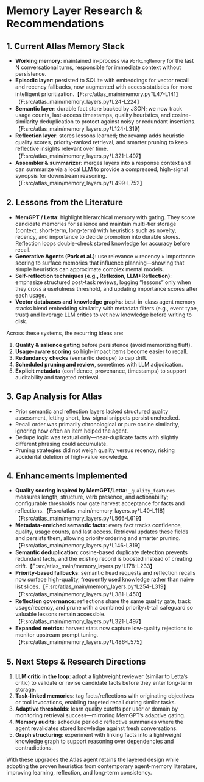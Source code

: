 # Memory Layer Research & Recommendations

## 1. Current Atlas Memory Stack
- **Working memory**: maintained in-process via `WorkingMemory` for the last N conversational turns, responsible for immediate context without persistence.
- **Episodic layer**: persisted to SQLite with embeddings for vector recall and recency fallbacks, now augmented with access statistics for more intelligent prioritization.【F:src/atlas_main/memory.py†L47-L141】【F:src/atlas_main/memory_layers.py†L24-L224】
- **Semantic layer**: durable fact store backed by JSON; we now track usage counts, last-access timestamps, quality heuristics, and cosine-similarity deduplication to protect against noisy or redundant insertions.【F:src/atlas_main/memory_layers.py†L124-L319】
- **Reflection layer**: stores lessons learned; the revamp adds heuristic quality scores, priority-ranked retrieval, and smarter pruning to keep reflective insights relevant over time.【F:src/atlas_main/memory_layers.py†L321-L497】
- **Assembler & summarizer**: merges layers into a response context and can summarize via a local LLM to provide a compressed, high-signal synopsis for downstream reasoning.【F:src/atlas_main/memory_layers.py†L499-L752】

## 2. Lessons from the Literature
- **MemGPT / Letta**: highlight hierarchical memory with gating. They score candidate memories for salience and maintain multi-tier storage (context, short-term, long-term) with heuristics such as novelty, recency, and importance to decide promotion into durable stores. Reflection loops double-check stored knowledge for accuracy before recall.
- **Generative Agents (Park et al.)**: use relevance × recency × importance scoring to surface memories that influence planning—showing that simple heuristics can approximate complex mental models.
- **Self-reflection techniques (e.g., Reflexion, LLM+Reflection)**: emphasize structured post-task reviews, logging “lessons” only when they cross a usefulness threshold, and updating importance scores after each usage.
- **Vector databases and knowledge graphs**: best-in-class agent memory stacks blend embedding similarity with metadata filters (e.g., event type, trust) and leverage LLM critics to vet new knowledge before writing to disk.

Across these systems, the recurring ideas are:
1. **Quality & salience gating** before persistence (avoid memorizing fluff).
2. **Usage-aware scoring** so high-impact items become easier to recall.
3. **Redundancy checks** (semantic dedupe) to cap drift.
4. **Scheduled pruning and review**, sometimes with LLM adjudication.
5. **Explicit metadata** (confidence, provenance, timestamps) to support auditability and targeted retrieval.

## 3. Gap Analysis for Atlas
- Prior semantic and reflection layers lacked structured quality assessment, letting short, low-signal snippets persist unchecked.
- Recall order was primarily chronological or pure cosine similarity, ignoring how often an item helped the agent.
- Dedupe logic was textual only—near-duplicate facts with slightly different phrasing could accumulate.
- Pruning strategies did not weigh quality versus recency, risking accidental deletion of high-value knowledge.

## 4. Enhancements Implemented
- **Quality scoring inspired by MemGPT/Letta**: `_quality_features` measures length, structure, verb presence, and actionability; configurable thresholds now gate harvest acceptance for facts and reflections.【F:src/atlas_main/memory_layers.py†L40-L118】【F:src/atlas_main/memory_layers.py†L566-L619】
- **Metadata-enriched semantic facts**: every fact tracks confidence, quality, usage counts, and last access. Retrieval updates these fields and persists them, allowing priority ordering and smarter pruning.【F:src/atlas_main/memory_layers.py†L146-L319】
- **Semantic deduplication**: cosine-based duplicate detection prevents redundant facts, and the existing record is boosted instead of creating drift.【F:src/atlas_main/memory_layers.py†L178-L233】
- **Priority-based fallbacks**: semantic head requests and reflection recalls now surface high-quality, frequently used knowledge rather than naive list slices.【F:src/atlas_main/memory_layers.py†L254-L319】【F:src/atlas_main/memory_layers.py†L381-L450】
- **Reflection governance**: reflections share the same quality gate, track usage/recency, and prune with a combined priority+t-tail safeguard so valuable lessons remain accessible.【F:src/atlas_main/memory_layers.py†L321-L497】
- **Expanded metrics**: harvest stats now capture low-quality rejections to monitor upstream prompt tuning.【F:src/atlas_main/memory_layers.py†L486-L575】

## 5. Next Steps & Research Directions
1. **LLM critic in the loop**: adopt a lightweight reviewer (similar to Letta’s critic) to validate or revise candidate facts before they enter long-term storage.
2. **Task-linked memories**: tag facts/reflections with originating objectives or tool invocations, enabling targeted recall during similar tasks.
3. **Adaptive thresholds**: learn quality cutoffs per user or domain by monitoring retrieval success—mirroring MemGPT’s adaptive gating.
4. **Memory audits**: schedule periodic reflective summaries where the agent revalidates stored knowledge against fresh conversations.
5. **Graph structuring**: experiment with linking facts into a lightweight knowledge graph to support reasoning over dependencies and contradictions.

With these upgrades the Atlas agent retains the layered design while adopting the proven heuristics from contemporary agent-memory literature, improving learning, reflection, and long-term consistency.
